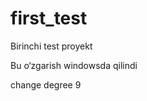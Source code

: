 # first_test
Birinchi test proyekt

Bu o‘zgarish windowsda qilindi

change degree 9



<!-- 
    - name: Start containers
      uses: isbang/compose-action@v1.4.1
      with:
        compose-file: "/home/admin/web/hujjat.ferpi.uz/first_test/docker-compose.yml"
        down-flags: "--volumes" -->